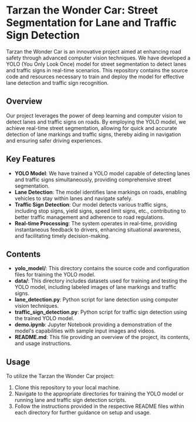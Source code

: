 # Tarzan the Wonder Car: Street Segmentation for Lane and Traffic Sign Detection

Tarzan the Wonder Car is an innovative project aimed at enhancing road safety through advanced computer vision techniques. We have developed a YOLO (You Only Look Once) model for street segmentation to detect lanes and traffic signs in real-time scenarios. This repository contains the source code and resources necessary to train and deploy the model for effective lane detection and traffic sign recognition.

## Overview

Our project leverages the power of deep learning and computer vision to detect lanes and traffic signs on roads. By employing the YOLO model, we achieve real-time street segmentation, allowing for quick and accurate detection of lane markings and traffic signs, thereby aiding in navigation and ensuring safer driving experiences.

## Key Features

- **YOLO Model**: We have trained a YOLO model capable of detecting lanes and traffic signs simultaneously, providing comprehensive street segmentation.
- **Lane Detection**: The model identifies lane markings on roads, enabling vehicles to stay within lanes and navigate safely.
- **Traffic Sign Detection**: Our model detects various traffic signs, including stop signs, yield signs, speed limit signs, etc., contributing to better traffic management and adherence to road regulations.
- **Real-time Processing**: The system operates in real-time, providing instantaneous feedback to drivers, enhancing situational awareness, and facilitating timely decision-making.

## Contents

- **yolo_model/**: This directory contains the source code and configuration files for training the YOLO model.
- **data/**: This directory includes datasets used for training and testing the YOLO model, including labeled images of lane markings and traffic signs.
- **lane_detection.py**: Python script for lane detection using computer vision techniques.
- **traffic_sign_detection.py**: Python script for traffic sign detection using the trained YOLO model.
- **demo.ipynb**: Jupyter Notebook providing a demonstration of the model's capabilities with sample input images and videos.
- **README.md**: This file providing an overview of the project, its contents, and usage instructions.

## Usage

To utilize the Tarzan the Wonder Car project:

1. Clone this repository to your local machine.
2. Navigate to the appropriate directories for training the YOLO model or running lane and traffic sign detection scripts.
3. Follow the instructions provided in the respective README files within each directory for further guidance on setup and usage.

